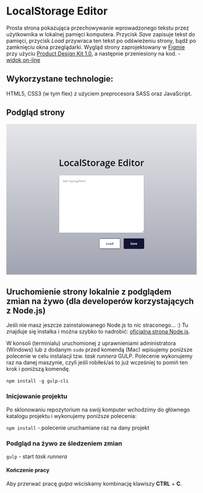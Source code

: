 # LocalStorage Editor

Prosta strona pokazująca przechowywanie wprowadzonego tekstu przez użytkownika w lokalnej pamięci komputera. Przycisk *Save* zapisuje tekst do pamięci, przycisk *Load* przywraca ten tekst po odświeżeniu strony, bądź po zamknięciu okna przeglądarki.
Wygląd strony zaprojektowany w [Figmie](https://www.figma.com/) przy użyciu [Product Design Kit 1.0](https://pdkit.co/), a następnie przeniesiony na kod. - [widok on-line](https://kasiaizak.github.io/localstorage-editor/)

## Wykorzystane technologie:

HTML5, CSS3 (w tym flex) z użyciem preprocesora SASS oraz JavaScript.

## Podgląd strony
![Screenshot](https://raw.githubusercontent.com/kasiaizak/localstorage-editor/master/github/screenshot.png)

## Uruchomienie strony lokalnie z podglądem zmian na żywo (dla developerów korzystających z Node.js)

Jeśli nie masz jeszcze zainstalowanego Node.js to nic straconego... :) Tu znajduje się instalka i można szybko to nadrobić: [oficjalna strona Node.js](https://nodejs.org/en/).

W konsoli (terminialu) uruchomionej z uprawnieniami administratora (Windows) lub z dodanym `sudo` przed komendą (Mac) wpisujemy poniższe polecenie w celu instalacji tzw. *task runnera* GULP. Polecenie wykonujemy raz na danej maszynie, czyli jeśli robiłeś/aś to już wcześniej to pomiń ten krok i poniższą komendę.

`npm install -g gulp-cli`

### Inicjowanie projektu

Po sklonowaniu repozytorium na swój komputer wchodzimy do głównego katalogu projektu i wykonujemy poniższe polecenia:

`npm install` - polecenie uruchamiane raz na dany projekt

### Podgląd na żywo ze śledzeniem zmian

`gulp` - start *task runnera*

#### Kończenie pracy

Aby przerwać pracę *gulpa* wściskamy kombinację klawiszy **CTRL** + **C**.

